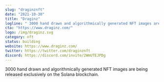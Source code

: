 ```yaml
---
slug: "draginznft"
date: "2021-10-30"
title: "Draginz"
logline: " 3000 hand drawn and algorithmically generated NFT images are being released exclusively on the Solana blockchain."
cta: "https://www.draginz.com/"
logo: /img/draginz.svg
category: nft
status: building
website: https://www.draginz.com/
twitter: https://twitter.com/draginznft
discord: https://discord.com/invite/2WmUTEJPDg
---
```


3000 hand drawn and algorithmically generated NFT images are being released exclusively on the Solana blockchain.
